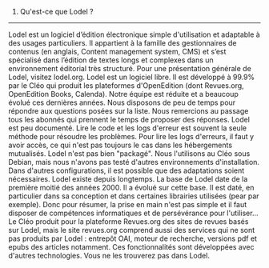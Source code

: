 1.  Qu'est-ce que Lodel ?
-------------------------

Lodel est un logiciel d’édition électronique simple d'utilisation et adaptable à des usages particuliers.
Il appartient à la famille des gestionnaires de contenus (en anglais, Content management system, CMS) et s’est spécialisé dans l’édition de textes longs et complexes dans un environnement éditorial très structuré.
Pour une présentation générale de Lodel, visitez lodel.org.
Lodel est un logiciel libre.
Il est développé à 99.9% par le Cléo qui produit les plateformes d'OpenEdition (dont Revues.org, OpenEdition Books, Calenda). Notre équipe est réduite et a beaucoup évolué ces dernières années.
Nous disposons de peu de temps pour répondre aux questions posées sur la liste.
Nous remercions au passage tous les abonnés qui prennent le temps de proposer des réponses.
Lodel est peu documenté.
Lire le code et les logs d'erreur est souvent la seule méthode pour résoudre les problèmes.
Pour lire les logs d'erreurs, il faut y avoir accès, ce qui n'est pas toujours le cas dans les hébergements mutualisés.
Lodel n'est pas bien "packagé".
Nous l'utilisons au Cléo sous Debian, mais nous n'avons pas testé d'autres environnements d'installation.
Dans d'autres configurations, il est possible que des adaptations soient nécessaires.
Lodel existe depuis longtemps. La base de Lodel date de la première moitié des années 2000.
Il a évolué sur cette base. Il est daté, en particulier dans sa conception et dans certaines librairies utilisées (pear par exemple).
Donc pour résumer, la prise en main n'est pas simple et il faut disposer de compétences informatiques et de persévérance pour l'utiliser...
Le Cléo produit pour la plateforme Revues.org des sites de revues basés sur Lodel, mais le site revues.org comprend aussi des services qui ne sont pas produits par Lodel : entrepôt OAI, moteur de recherche, versions pdf et epubs des articles notamment.
Ces fonctionnalités sont développées avec d'autres technologies. Vous ne les trouverez pas dans Lodel.
